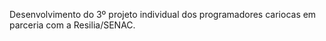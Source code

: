 Desenvolvimento do 3º projeto individual dos programadores cariocas em parceria com a Resilia/SENAC.
